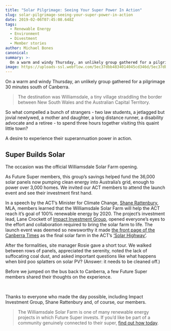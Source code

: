 ```yaml
---
title: "Solar Pilgrimage: Seeing Your Super Power In Action"
slug: solar-pilgrimage-seeing-your-super-power-in-action
date: 2019-02-06T07:45:08.648Z
tags: 
  - Renewable Energy
  - Environment
  - Divestment
  - Member stories
author: Michael Bones
canonical: 
summary: >-
  On a warm and windy Thursday, an unlikely group gathered for a pilgrimage 30 minutes south of Canberra. 
image: https://uploads-ssl.webflow.com/5ec37dbb4834014045cd346d/5ec37dbc483401a5cfcd3d8b_Williamsdale-solar_main%20(1).png
---
```


On a warm and windy Thursday, an unlikely group gathered for a pilgrimage 30 minutes south of Canberra.

> The destination was Williamsdale, a tiny village straddling the border between New South Wales and the Australian Capital Territory.

So what compelled a bunch of strangers - two law students, a jetlagged but jovial newlywed, a mother and daughter, a long distance runner, a disability advocate and a retiree - to spend three hours together visiting this quaint little town?

A desire to experience their superannuation power in action.

**Super Builds Solar**
----------------------

The occasion was the official Williamsdale Solar Farm opening.

As Future Super members, this group’s savings helped fund the 36,000 solar panels now pumping clean energy into Australia’s grid, enough to power over 3,000 homes. We invited our ACT members to attend the launch event and see their investment first hand.

In a speech by the ACT’s Minister for Climate Change, [Shane Rattenbury](https://greens.org.au/act/shane-rattenbury), MLA, members learned that the Williamsdale Solar Farm will help the ACT reach it’s goal of 100% renewable energy by 2020. The project’s investment lead, Lane Crockett of [Impact Investment Group](http://www.impact-group.com.au/), opened everyone’s eyes to the effort and collaboration required to bring the solar farm to life. The launch event was deemed so newsworthy it made [the front page of the Canberra Times](http://www.canberratimes.com.au/act-news/government-unveils-36000-new-solar-panels-at-williamsdale-20171004-gyu8z8.html) as the final solar farm in the ACT’s [‘Solar Highway’](http://www.canberratimes.com.au/act-news/check-out-canberras-first-solar-highway-20170203-gu4ubg.html).

After the formalities, site manager Rosie gave a short tour. We walked between rows of panels, appreciated the serenity, noted the lack of suffocating coal dust, and asked important questions like what happens when bird poo splatters on solar PV? (Answer: it needs to be cleaned off.)

Before we jumped on the bus back to Canberra, a few Future Super members shared their thoughts on the experience.

 

Thanks to everyone who made the day possible, including Impact Investment Group, Shane Rattenbury and, of course, our members.

> The Williamsdale Solar Farm is one of many renewable energy projects in which Future Super invests. If you’d like be part of a community genuinely connected to their super, [find out how today](/archived/join-future-super-old1).

